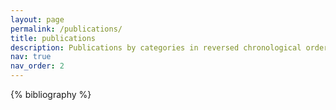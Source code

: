 ```yaml
---
layout: page
permalink: /publications/
title: publications
description: Publications by categories in reversed chronological order. Generated by jekyll-scholar.
nav: true
nav_order: 2
---
```


<!-- _pages/publications.md -->
<div class="publications">

{% bibliography %}

</div>
